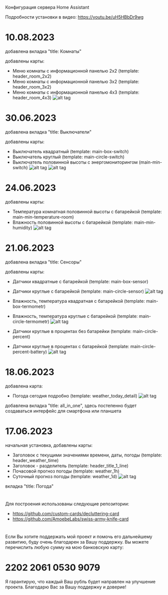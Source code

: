 Конфигурация сервера Home Assistant 

Подробности установки в видео:
https://youtu.be/uH5HBbDr9wg

# 10.08.2023
добавлена вкладка "title: Комнаты"

добавлены карты:
 - Меню комнаты с информационной панелью 2х2			(template: header_room_2x2)
 - Меню комнаты с информационной панелью 3х2			(template: header_room_3x2)
 - Меню комнаты с информационной панелью 4х3			(template: header_room_4x3)
![alt tag](https://github.com/kkggaa45/swiss_kap/blob/main/github_pict/readme_8.png)

# 30.06.2023
добавлена вкладка "title: Выключатели"

добавлены карты: 
 - Выключатель квадратный				 	(template: main-box-switch)
 - Выключатель круглый			 			(template: main-circle-switch)
 - Выключатель половинной высоты с энергомониторингом		(main-min-switch)
![alt tag](https://github.com/kkggaa45/swiss_kap/blob/main/github_pict/readme_6.jpg)
![alt tag](https://github.com/kkggaa45/swiss_kap/blob/main/github_pict/readme_7.jpg)

# 24.06.2023
добавлены карты:
 - Температура комнатная половинной высоты с батарейкой 	(template: main-min-temperature-room)
 - Влажность половинной высоты с батарейкой 			(template: main-min-humidity)
![alt tag](https://github.com/kkggaa45/swiss_kap/blob/main/github_pict/readme_5.png)


# 21.06.2023
добавлена вкладка "title: Сенсоры"

добавлены карты:
 - Датчики квадратные с батарейкой 				(template: main-box-sensor)
 - Датчики круглые с батарейкой 				(template: main-circle-sensor)
![alt tag](https://github.com/kkggaa45/swiss_kap/blob/main/github_pict/readme_2.png)


 - Влажность, температура квадратная с батарейкой 		(template: main-box-termometr)
 - Влажность, температура круглые с батарейкой 			(template: main-circle-termometr)
![alt tag](https://github.com/kkggaa45/swiss_kap/blob/main/github_pict/readme_3.png)


 - Датчики круглые в процентах без батарейки 			(template: main-circle-percent)
 - Датчики круглые в процентах с батарейкой 			(template: main-circle-percent-battery)
![alt tag](https://github.com/kkggaa45/swiss_kap/blob/main/github_pict/readme_4.png)


#
# 18.06.2023
добавлена карта:
 - Погода сегодня подробно (template: weather_today_detail)
![alt tag](https://github.com/kkggaa45/swiss_kap/blob/main/github_pict/readme_1.png)

добавлена вкладка "title: all_in_one", здесь постепенно будет создаваться интерфейс для смартфона или планшета


#
# 17.06.2023
начальная установка, добавлены карты:
 - Заголовок с текущими значениями времени, даты, погоды 	(template: header_weather_time)
 - Заголовок - разделитель 					(template: header_title_1_line)
 - Почасовой прогноз погоды 					(template: weather_1h)
 - Суточный прогноз погоды 					(template: weather_1d)
![alt tag](https://github.com/kkggaa45/swiss_kap/blob/main/github_pict/readme.png)

вкладка "title: Погода"
#
Для построения использованы следующие репозитории:
- https://github.com/custom-cards/decluttering-card
- https://github.com/AmoebeLabs/swiss-army-knife-card
#
Если Вы хотите поддержать мой проект и помочь его дальнейшему развитию, буду очень благодарен за Вашу поддержку. 
Вы можете перечислить любую сумму на мою банковскую карту:  
# 2202 2061 0530 9079
Я гарантирую, что каждый Ваш рубль будет направлен на улучшение проекта. Благодарю Вас за Вашу поддержку и доверие!
#